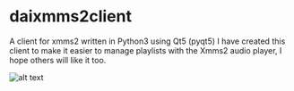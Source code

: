 # daixmms2client
A client for xmms2 written in Python3 using Qt5 (pyqt5)
I have created this client to make it easier to manage playlists with the Xmms2 audio player, I hope others will like it too.


![alt text](https://github.com/Dai-trying/daixmms2client/blob/master/skin_Mlibrary.png "what it looks like now")

